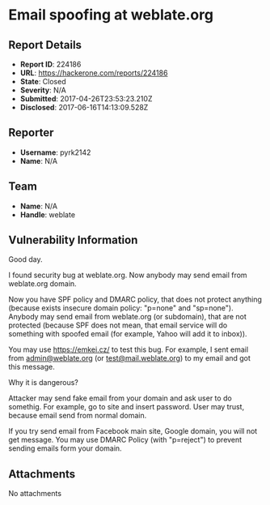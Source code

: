 # Email spoofing at weblate.org

## Report Details
- **Report ID**: 224186
- **URL**: https://hackerone.com/reports/224186
- **State**: Closed
- **Severity**: N/A
- **Submitted**: 2017-04-26T23:53:23.210Z
- **Disclosed**: 2017-06-16T14:13:09.528Z

## Reporter
- **Username**: pyrk2142
- **Name**: N/A

## Team
- **Name**: N/A
- **Handle**: weblate

## Vulnerability Information
Good day.

I found security bug at weblate.org. Now anybody may send email from weblate.org domain.

Now you have SPF policy and DMARC policy, that does not protect anything (because exists insecure domain policy: "p=none" and "sp=none"). Anybody may send email from weblate.org (or subdomain), that are not protected (because SPF does not mean, that email service will do something with spoofed email (for example, Yahoo will add it to inbox)). 

You may use https://emkei.cz/ to test this bug. For example, I sent email from admin@weblate.org (or test@mail.weblate.org) to my email and got this message.

Why it is dangerous?

Attacker may send fake email from your domain and ask user to do somethig. For example, go to site and insert password. User may trust, because email send from normal domain.

If you try send email from Facebook main site, Google domain, you will not get message. You may use DMARC Policy (with "p=reject") to prevent sending emails form your domain.



## Attachments
No attachments
